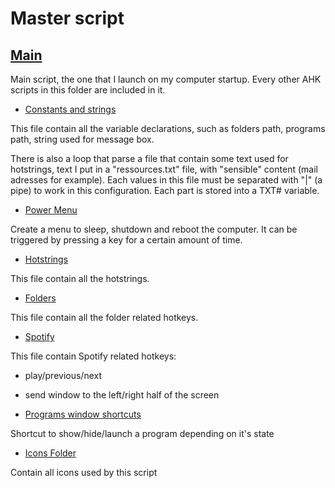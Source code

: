 Master script
=========

[Main](Main.ahk)
-
Main script, the one that I launch on my computer startup. Every other AHK scripts in this folder are included in it.

* [Constants and strings](Constants.ahk)

This file contain all the variable declarations, such as folders path, programs path, string used for message box.

There is also a loop that parse a file that contain some text used for hotstrings, text I put in a "ressources.txt" file, with "sensible" content (mail adresses for example). Each values in this file must be separated with "|" (a pipe) to work in this configuration.
Each part is stored into a TXT# variable.

* [Power Menu](PowerMenu.ahk)

Create a menu to sleep, shutdown and reboot the computer. It can be triggered by pressing a key for a certain amount of time.

* [Hotstrings](Hotstrings.ahk)

This file contain all the hotstrings.

* [Folders](Folders.ahk)

This file contain all the folder related hotkeys.

* [Spotify](Spotify.ahk)

This file contain Spotify related hotkeys: 
* play/previous/next
* send window to the left/right half of the screen

* [Programs window shortcuts](ShortcutProgram.ahk)

Shortcut to show/hide/launch a program depending on it's state

* [Icons Folder](Icons)

Contain all icons used by this script
